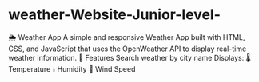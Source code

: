 # weather-Website-Junior-level-
🌦 Weather App  A simple and responsive Weather App built with HTML, CSS, and JavaScript that uses the OpenWeather API to display real-time weather information.  🚀 Features  Search weather by city name  Displays:  🌡 Temperature  💧 Humidity  💨 Wind Speed
